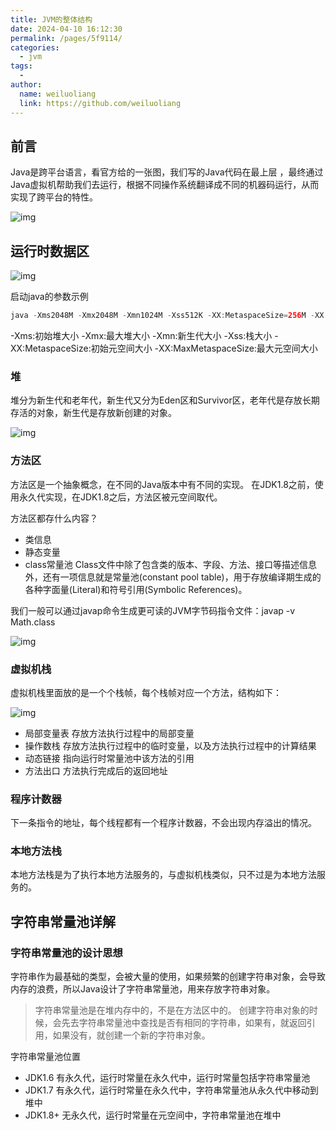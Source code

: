 ```yaml
---
title: JVM的整体结构
date: 2024-04-10 16:12:30
permalink: /pages/5f9114/
categories:
  - jvm
tags:
  - 
author: 
  name: weiluoliang
  link: https://github.com/weiluoliang
---
```




## 前言

Java是跨平台语言，看官方给的一张图，我们写的Java代码在最上层 ，最终通过Java虚拟机帮助我们去运行，根据不同操作系统翻译成不同的机器码运行，从而实现了跨平台的特性。

<!-- more -->

![img](https://images.luoliang.top/jdk.png)

## 运行时数据区

![img](https://images.luoliang.top/jvm_%E8%BF%90%E8%A1%8C%E6%97%B6%E6%95%B0%E6%8D%AE%E5%8C%BA.png)

启动java的参数示例



```java
java -Xms2048M -Xmx2048M -Xmn1024M -Xss512K -XX:MetaspaceSize=256M -XX:MaxMetaspaceSize=256M -jar microservice-eureka-server.jar 
```

-Xms:初始堆大小
-Xmx:最大堆大小
-Xmn:新生代大小
-Xss:栈大小
-XX:MetaspaceSize:初始元空间大小
-XX:MaxMetaspaceSize:最大元空间大小

### 堆

堆分为新生代和老年代，新生代又分为Eden区和Survivor区，老年代是存放长期存活的对象，新生代是存放新创建的对象。

![img](https://images.luoliang.top/jvm_%E5%A0%86%E7%BB%93%E6%9E%84.png)

### 方法区

方法区是一个抽象概念，在不同的Java版本中有不同的实现。 在JDK1.8之前，使用永久代实现，在JDK1.8之后，方法区被元空间取代。

方法区都存什么内容？

- 类信息
- 静态变量
- class常量池 Class文件中除了包含类的版本、字段、方法、接口等描述信息外，还有一项信息就是常量池(constant pool table)，用于存放编译期生成的各种字面量(Literal)和符号引用(Symbolic References)。

我们一般可以通过javap命令生成更可读的JVM字节码指令文件：javap -v Math.class

![img](https://images.luoliang.top/jvm_%E5%86%85%E5%AD%98%E7%BB%93%E6%9E%84_%E5%8F%8D%E7%BC%96%E8%AF%91%E5%AD%97%E8%8A%82%E7%A0%81.png)

### 虚拟机栈

虚拟机栈里面放的是一个个栈帧，每个栈帧对应一个方法，结构如下：

![img](https://images.luoliang.top/jvm_%E6%A0%88%E5%B8%A7%E7%BB%93%E6%9E%84.png)

- 局部变量表 存放方法执行过程中的局部变量
- 操作数栈 存放方法执行过程中的临时变量，以及方法执行过程中的计算结果
- 动态链接 指向运行时常量池中该方法的引用
- 方法出口 方法执行完成后的返回地址

### 程序计数器

下一条指令的地址，每个线程都有一个程序计数器，不会出现内存溢出的情况。

### 本地方法栈

本地方法栈是为了执行本地方法服务的，与虚拟机栈类似，只不过是为本地方法服务的。

## 字符串常量池详解

### 字符串常量池的设计思想

字符串作为最基础的类型，会被大量的使用，如果频繁的创建字符串对象，会导致内存的浪费，所以Java设计了字符串常量池，用来存放字符串对象。

> 字符串常量池是在堆内存中的，不是在方法区中的。 创建字符串对象的时候，会先去字符串常量池中查找是否有相同的字符串，如果有，就返回引用，如果没有，就创建一个新的字符串对象。

字符串常量池位置

- JDK1.6 有永久代，运行时常量在永久代中，运行时常量包括字符串常量池
- JDK1.7 有永久代，运行时常量在永久代中，字符串常量池从永久代中移动到堆中
- JDK1.8+ 无永久代，运行时常量在元空间中，字符串常量池在堆中

